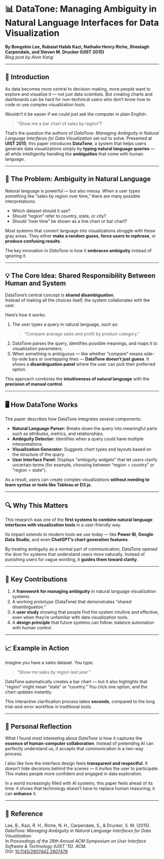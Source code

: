 # 📊 DataTone: Managing Ambiguity in Natural Language Interfaces for Data Visualization  
**By Bongshin Lee, Rubaiat Habib Kazi, Nathalie Henry Riche, Sheelagh Carpendale, and Steven M. Drucker (UIST 2015)**  
*Blog post by Alvin Kang*  

---

## 💬 Introduction  
As data becomes more central to decision-making, more people want to explore and visualize it — not just data scientists. But creating charts and dashboards can be hard for non-technical users who don’t know how to code or use complex visualization tools.  

Wouldn’t it be easier if we could just ask the computer in plain English:  
> “Show me a bar chart of sales by region”?  

That’s the question the authors of *DataTone: Managing Ambiguity in Natural Language Interfaces for Data Visualization* set out to solve. Presented at **UIST 2015**, this paper introduces **DataTone**, a system that helps users generate data visualizations simply by **typing natural language queries** — all while intelligently handling the **ambiguities** that come with human language.  

---

## 🧩 The Problem: Ambiguity in Natural Language  
Natural language is powerful — but also messy. When a user types something like “sales by region over time,” there are many possible interpretations:  
- Which dataset should it use?  
- Should “region” refer to country, state, or city?  
- Should “over time” be shown as a line chart or bar chart?  

Most systems that convert language into visualizations struggle with these gray areas. They either **make a random guess**, **force users to rephrase**, or **produce confusing results**.  

The key innovation in *DataTone* is how it **embraces ambiguity** instead of ignoring it.  

---

## 💡 The Core Idea: Shared Responsibility Between Human and System  
DataTone’s central concept is **shared disambiguation**.  
Instead of making all the choices itself, the system collaborates with the user.  

Here’s how it works:  
1. The user types a query in natural language, such as:  
   > “Compare average sales and profit by product category.”  
2. DataTone parses the query, identifies possible meanings, and maps it to visualization parameters.  
3. When something is ambiguous — like whether “compare” means side-by-side bars or overlapping lines — **DataTone doesn’t just guess**. It shows a **disambiguation panel** where the user can pick their preferred option.  

This approach combines the **intuitiveness of natural language** with the **precision of manual control**.  

---

## 🖥️ How DataTone Works  
The paper describes how DataTone integrates several components:  

- **Natural Language Parser:** Breaks down the query into meaningful parts such as attributes, metrics, and relationships.  
- **Ambiguity Detector:** Identifies when a query could have multiple interpretations.  
- **Visualization Generator:** Suggests chart types and layouts based on the structure of the query.  
- **User Interface Panel:** Displays “ambiguity widgets” that let users clarify uncertain terms (for example, choosing between “region = country” or “region = state”).  

As a result, users can create complex visualizations **without needing to learn syntax or tools like Tableau or D3.js**.  

---

## 🔍 Why This Matters  
This research was one of the **first systems to combine natural language interfaces with visualization tools** in a user-friendly way.  

Its impact extends to modern tools we use today — like **Power BI**, **Google Data Studio**, and even **ChatGPT’s chart generation features**.  

By treating ambiguity as a normal part of communication, DataTone opened the door for systems that understand users more naturally. Instead of punishing users for vague wording, it **guides them toward clarity**.  

---

## 🧠 Key Contributions  
1. A **framework for managing ambiguity** in natural language visualization systems.  
2. A working prototype (DataTone) that demonstrates “shared disambiguation.”  
3. A **user study** showing that people find the system intuitive and effective, even when they’re unfamiliar with data visualization tools.  
4. A **design principle** that future systems can follow: balance automation with human control.  

---

## 📈 Example in Action  
Imagine you have a sales dataset. You type:  
> “Show me sales by region last year.”  

DataTone automatically creates a bar chart — but it also highlights that “region” might mean “state” or “country.” You click one option, and the chart updates instantly.  

This interactive clarification process takes **seconds**, compared to the long trial-and-error workflow in traditional tools.  

---

## 💭 Personal Reflection  
What I found most interesting about *DataTone* is how it captures the **essence of human-computer collaboration**. Instead of pretending AI can perfectly understand us, it accepts that communication is a two-way process.  

I also like how the interface design feels **transparent and respectful**. It doesn’t hide decisions behind the scenes — it invites the user to participate. This makes people more confident and engaged in data exploration.  

In a world increasingly filled with AI systems, this paper feels ahead of its time: it shows that technology doesn’t have to replace human reasoning; it can **enhance** it.  

---

## 🔗 Reference  
Lee, B., Kazi, R. H., Riche, N. H., Carpendale, S., & Drucker, S. M. (2015). *DataTone: Managing Ambiguity in Natural Language Interfaces for Data Visualization.*  
In *Proceedings of the 28th Annual ACM Symposium on User Interface Software & Technology (UIST ’15).* ACM.  
DOI: [10.1145/2807442.2807478](https://dl.acm.org/doi/10.1145/2807442.2807478)
